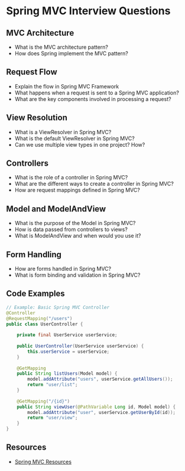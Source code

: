 # Spring MVC Interview Questions

## MVC Architecture

- What is the MVC architecture pattern?
- How does Spring implement the MVC pattern?

## Request Flow

- Explain the flow in Spring MVC Framework
- What happens when a request is sent to a Spring MVC application?
- What are the key components involved in processing a request?

## View Resolution

- What is a ViewResolver in Spring MVC?
- What is the default ViewResolver in Spring MVC?
- Can we use multiple view types in one project? How?

## Controllers

- What is the role of a controller in Spring MVC?
- What are the different ways to create a controller in Spring MVC?
- How are request mappings defined in Spring MVC?

## Model and ModelAndView

- What is the purpose of the Model in Spring MVC?
- How is data passed from controllers to views?
- What is ModelAndView and when would you use it?

## Form Handling

- How are forms handled in Spring MVC?
- What is form binding and validation in Spring MVC?

## Code Examples

```java
// Example: Basic Spring MVC Controller
@Controller
@RequestMapping("/users")
public class UserController {
    
    private final UserService userService;
    
    public UserController(UserService userService) {
        this.userService = userService;
    }
    
    @GetMapping
    public String listUsers(Model model) {
        model.addAttribute("users", userService.getAllUsers());
        return "user/list";
    }
    
    @GetMapping("/{id}")
    public String viewUser(@PathVariable Long id, Model model) {
        model.addAttribute("user", userService.getUserById(id));
        return "user/view";
    }
}
```

## Resources

- [Spring MVC Resources](https://docs.google.com/document/d/1YHOAsOcJISObTusApb7E3LjO5ASu6UfFB3SqrGJzhmM/edit)
